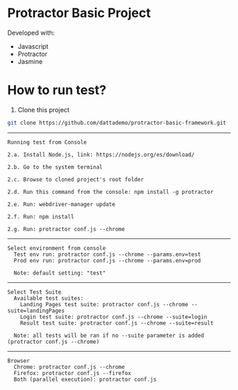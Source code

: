 # Protractor Basic Project

Developed with:
  - Javascript
  - Protractor
  - Jasmine

# How to run test?

  1. Clone this project
```sh
git clone https://github.com/dattademo/protractor-basic-framework.git
```
  ---------------------------
  	Running test from Console
	
	2.a. Install Node.js, link: https://nodejs.org/es/download/
  
	2.b. Go to the system terminal
 
	2.c. Browse to cloned project's root folder
  
	2.d. Run this command from the console: npm install -g protractor
  
	2.e. Run: webdriver-manager update

	2.f. Run: npm install

	2.g. Run: protractor conf.js --chrome

  ---------------------------
  	Select environment from console
	  Test env run: protractor conf.js --chrome --params.env=test
	  Prod env run: protractor conf.js --chrome --params.env=prod

	  Note: default setting: "test"
  
  ---------------------------
  	Select Test Suite
	  Available test suites:
	    Landing Pages test suite: protractor conf.js --chrome --suite=landingPages
	  	Login test suite: protractor conf.js --chrome --suite=login
	    Result test suite: protractor conf.js --chrome --suite=result

	  Note: all tests will be ran if no --suite parameter is added (protractor conf.js --chrome)

  ---------------------------
  	Browser
	  Chrome: protractor conf.js --chrome
	  Firefox: protractor conf.js --firefox
	  Both (parallel execution): protractor conf.js

